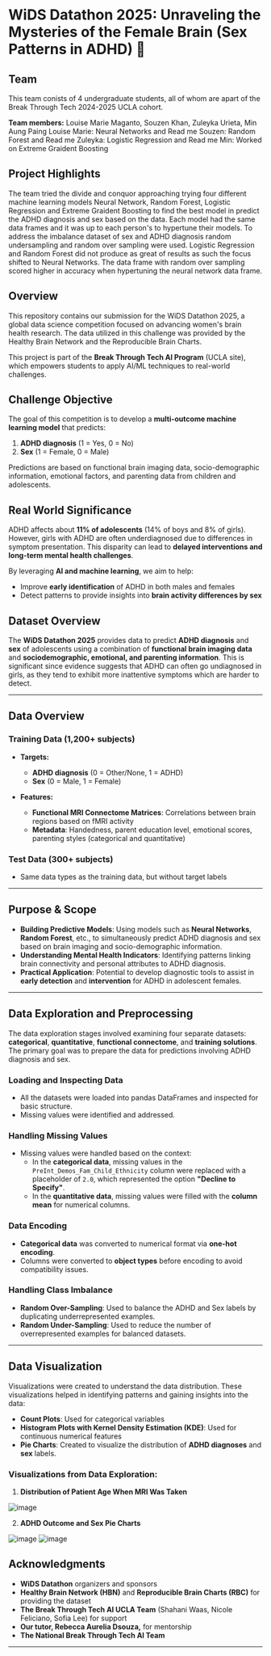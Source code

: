 # WiDS Datathon 2025: Unraveling the Mysteries of the Female Brain (Sex Patterns in ADHD) 🧠

## Team 
This team conists of 4 undergraduate students, all of whom are apart of the Break Through Tech 2024-2025 UCLA cohort.

**Team members:** Louise Marie Maganto, Souzen Khan, Zuleyka Urieta, Min Aung Paing
Louise Marie: Neural Networks and Read me 
Souzen: Random Forest and Read me
Zuleyka: Logistic Regression and Read me
Min: Worked on Extreme Graident Boosting

## Project Highlights
The team tried the divide and conquor approaching trying four different machine learning models Neural Network, Random Forest, Logistic Regression and Extreme Graident Boosting to find the best model in predict the ADHD diagnosis and sex based on the data. Each model had the same data frames and it was up to each person's to hypertune their models. To address the imbalance dataset of sex and ADHD diagnosis random undersampling and random over sampling were used. Logistic Regression and Random Forest did not produce as great of results as such the focus shifted to Neural Networks. The data frame with random over sampling scored higher in accuracy when hypertuning the neural network data frame.

## Overview  
This repository contains our submission for the WiDS Datathon 2025, a global data science competition focused on advancing women's brain health research. The data utilized in this challenge was provided by the Healthy Brain Network and the Reproducible Brain Charts.  

This project is part of the **Break Through Tech AI Program** (UCLA site), which empowers students to apply AI/ML techniques to real-world challenges.  

## Challenge Objective  
The goal of this competition is to develop a **multi-outcome machine learning model** that predicts:  
1. **ADHD diagnosis** (1 = Yes, 0 = No)  
2. **Sex** (1 = Female, 0 = Male)  

Predictions are based on functional brain imaging data, socio-demographic information, emotional factors, and parenting data from children and adolescents.  

## Real World Significance  
ADHD affects about **11% of adolescents** (14% of boys and 8% of girls). However, girls with ADHD are often underdiagnosed due to differences in symptom presentation. This disparity can lead to **delayed interventions and long-term mental health challenges**.  

By leveraging **AI and machine learning**, we aim to help:  
- Improve **early identification** of ADHD in both males and females  
- Detect patterns to provide insights into **brain activity differences by sex**

## Dataset Overview
The **WiDS Datathon 2025** provides data to predict **ADHD diagnosis** and **sex** of adolescents using a combination of **functional brain imaging data** and **sociodemographic, emotional, and parenting information**. This is significant since evidence suggests that ADHD can often go undiagnosed in girls, as they tend to exhibit more inattentive symptoms which are harder to detect.

---

## Data Overview

### Training Data (1,200+ subjects)
- **Targets:**
  - **ADHD diagnosis** (0 = Other/None, 1 = ADHD)
  - **Sex** (0 = Male, 1 = Female)
  
- **Features:**
  - **Functional MRI Connectome Matrices**: Correlations between brain regions based on fMRI activity
  - **Metadata**: Handedness, parent education level, emotional scores, parenting styles (categorical and quantitative)

### Test Data (300+ subjects)
- Same data types as the training data, but without target labels

---

## Purpose & Scope
- **Building Predictive Models**: Using models such as **Neural Networks**, **Random Forest**, etc., to simultaneously predict ADHD diagnosis and sex based on brain imaging and socio-demographic information.
- **Understanding Mental Health Indicators**: Identifying patterns linking brain connectivity and personal attributes to ADHD diagnosis.
- **Practical Application**: Potential to develop diagnostic tools to assist in **early detection** and **intervention** for ADHD in adolescent females.

---

## Data Exploration and Preprocessing

The data exploration stages involved examining four separate datasets: **categorical**, **quantitative**, **functional connectome**, and **training solutions**. The primary goal was to prepare the data for predictions involving ADHD diagnosis and sex.

### Loading and Inspecting Data
- All the datasets were loaded into pandas DataFrames and inspected for basic structure.
- Missing values were identified and addressed.

### Handling Missing Values
- Missing values were handled based on the context:
  - In the **categorical data**, missing values in the `PreInt_Demos_Fam_Child_Ethnicity` column were replaced with a placeholder of `2.0`, which represented the option **"Decline to Specify"**.
  - In the **quantitative data**, missing values were filled with the **column mean** for numerical columns.

### Data Encoding
- **Categorical data** was converted to numerical format via **one-hot encoding**.
- Columns were converted to **object types** before encoding to avoid compatibility issues.

### Handling Class Imbalance
- **Random Over-Sampling**: Used to balance the ADHD and Sex labels by duplicating underrepresented examples.
- **Random Under-Sampling**: Used to reduce the number of overrepresented examples for balanced datasets.

---

## Data Visualization
Visualizations were created to understand the data distribution. These visualizations helped in identifying patterns and gaining insights into the data:

- **Count Plots**: Used for categorical variables
- **Histogram Plots with Kernel Density Estimation (KDE)**: Used for continuous numerical features
- **Pie Charts**: Created to visualize the distribution of **ADHD diagnoses** and **sex** labels.

### Visualizations from Data Exploration:
1. **Distribution of Patient Age When MRI Was Taken**
   
![image](https://github.com/user-attachments/assets/24e571c3-6bc7-41c3-a2ee-8d0b911eac93)

2. **ADHD Outcome and Sex Pie Charts**

![image](https://github.com/user-attachments/assets/a88d5f40-b724-4e60-81f4-a33e24248e5f)
![image](https://github.com/user-attachments/assets/f6e7b2bc-d760-419f-9668-936f8009e84a)

## Acknowledgments  
- **WiDS Datathon** organizers and sponsors  
- **Healthy Brain Network (HBN)** and **Reproducible Brain Charts (RBC)** for providing the dataset
- **The Break Through Tech AI UCLA Team** (Shahani Waas, Nicole Feliciano, Sofia Lee) for support
- **Our tutor, Rebecca Aurelia Dsouza,** for mentorship
- **The National Break Through Tech AI Team** 
---


